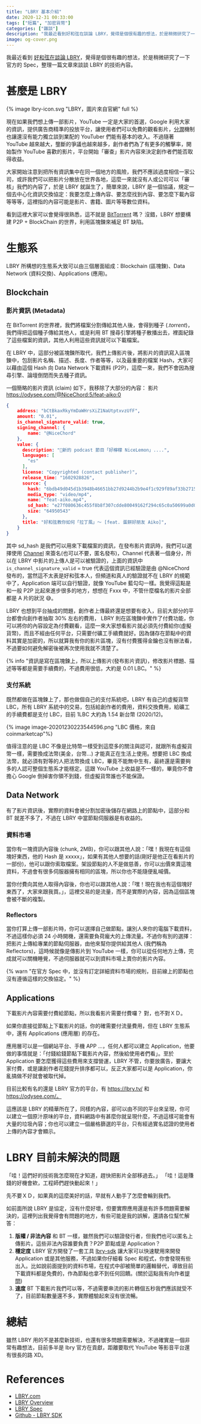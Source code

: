 ```yaml
---
title: "LBRY 基本介紹"
date: 2020-12-31 00:33:00
tags: ["短篇", "加密貨幣"]
categories: ["雜談"]
description: "我最近看到好和弦在談論 LBRY，覺得是個很有趣的想法，於是稍微研究了一下官方的 Spec，整理一篇文章來談談 LBRY 的技術內容。"
image: og-cover.png
---
```


我最近看到 [好和弦在談論 LBRY](https://youtu.be/62zoHP6p1Lc)，覺得是個很有趣的想法，於是稍微研究了一下官方的 Spec，整理一篇文章來談談 LBRY 的技術內容。

# 甚麼是 LBRY

{% image lbry-icon.svg "LBRY，圖片來自官網" full %}

現在如果我們想上傳一部影片，YouTube 一定是大家的首選，Google 利用大家的資訊，提供廣告商精準的投放平台，讓使用者們可以免費的觀看影片，[分潤](https://support.google.com/youtube/answer/72857?hl=zh-Hant)機制也讓還沒有能力獨立談到業配的 YouTuber 們能有基本的收入。不過隨著 YouTube 越來越大，壟斷的爭議也越來越多，創作者們為了有更多的觸擊率，開始製作 YouTube 喜歡的影片，平台開始「審查」影片內容來決定創作者們能否取得收益。

大家開始注意到把所有資訊集中在同一個地方的風險，我們不應該過度相信一家公司，或許我們可以把影片分散放在世界各地，這麼一來就沒有人或公司可以「審核」我們的內容了，於是 LBRY 就誕生了，簡單來說，LBRY 是一個協議，規定一個去中心化資訊交換協定：我要怎麼上傳內容、要怎麼找到內容、要怎麼下載內容等等等，這裡指的內容可能是影片、書籍、圖片等等數位資料。

看到這裡大家可以會覺得很熟悉，這不就是 [BitTorrent](https://en.wikipedia.org/wiki/BitTorrent) 嗎？
沒錯，LBRY 想要構建 P2P + BlockChain 的世界，利用區塊鍊來補足 BT 缺陷。

# 生態系

LBRY 所構想的生態系大致可以由三個層面組成：Blockchain (區塊鍊)、Data Network (資料交換)、Applications (應用)。

## Blockchain

### 影片資訊 (Metadata)

在 BitTorrent 的世界裡，我們將檔案分割傳給其他人後，會得到種子 (.*torrent*)，我們得把這個種子傳給其他人，或是利用 BT 搜尋引擎將種子散播出去，裡面紀錄了這些檔案的資訊，其他人利用這些資訊就可以下載檔案。

在 LBRY 中，這部分被區塊鍊所取代，我們上傳影片後，將影片的資訊寫入區塊鍊中，包刮影片名稱、描述、長度、作者等等，以及最重要的檔案 Hash，大家可以藉由這個 Hash 向 Data Network 下載資料 (P2P)，這麼一來，我們不會因為搜尋引擎、論壇倒閉而失去種子資訊。

一個簡略的影片資訊 (claim) 如下，我移除了大部分的內容：
影片 https://odysee.com/@NiceChord:5/feat-aiko:0

```json
{
	address: "bCtBkaxRkyYmDaWHrsXiZ1NaUtptxvzUfF",
    amount: "0.01",
    is_channel_signature_valid: true,
    signing_channel: {
        name: "@NiceChord"
    },
    value: {
      description: "🎉新的 podcast 節目「好檸檬 NiceLemon」....",
      languages: [
        "es"
      ],
      license: "Copyrighted (contact publisher)",
      release_time: "1602928826",
      source: {
        hash: "6bdb49d045d1b3948b46651bb27d9244b2b9e4f1c929f89af33b27158ad4d10b6d89306f74ff183cb4cffefc4386ae96",
        media_type: "video/mp4",
        name: "feat-aiko.mp4",
        sd_hash: "e27f080636c455f8b8f307cdde80049162f294c65c0a50699a0d08b2148aa1a9626f94a2b27b2aae7cd7856847a640eb",
        size: "64950543"
      },
      title: "好和弦教你如何「拉丁風」～ [feat. 蛋餅好朋友 Aiko]",
    }
}
```

其中 sd_hash 是我們可以用來下載檔案的資訊，在發布影片資訊時，我們可以選擇使用 [Channel](https://lbry.tech/spec#channels) 來簽名(也可以不要，匿名發布)，Channel 代表著一個身分，所以在 LBRY 中影片的上傳人是可以被驗證的，上面的資訊中 `is_channel_signature_valid` = true 代表這個資訊已經驗證是由 @NiceChord 發布的，當然這不太表是好和弦本人，但頻道和真人的驗證就不在 LBRY 的規範中了，Application 端可以自行驗證，就像 YouTube 藍勾勾一樣。我覺得這點是和一般 P2P 比起來進步很多的地方，想想在 Fxxx 中，不管什麼檔名的影片全部都是 A 片的狀況 😅。

LBRY 也想到平台抽成的問題，創作者上傳最終還是想要有收入，目前大部分的平台都會向創作者抽取 30% 左右的費用， LBRY 則在區塊鍊中實作了付費功能，你可以將你的內容設定為付費觀看，這麼一來大家想看影片就必須先付費給你(虛擬貨幣)，而且不經由任何平台，只需要付礦工手續費就好。因為儲存在節點中的資料其實是加密的，所以就算我有你的影片區塊，沒有付費獲得金鑰也沒有辦法看，不過要如何避免解密後被再次使用我就不清楚了。

{% info "資訊是寫在區塊鍊上，所以上傳影片(發布影片資訊)，修改影片標題、描述等等都是需要手續費的，不過費用很低，大約是 0.01 LBC。" %}

### 支付系統

既然都做在區塊鍊上了，那也做個自己的支付系統吧，LBRY 有自己的虛擬貨幣 LBC，所有 LBRY 系統中的交易，包括給創作者的費用，資料交換費用，給礦工的手續費都是支付 LBC，目前 1LBC 大約為 1.54 新台幣 (2020/12)。

{% image image-20201230223544596.png "LBC 價格，來自 coinmarketcap"%}

值得注意的是 LBC 不像是比特幣一樣受到這麼多的關注與認可，就跟所有虛擬貨幣一樣，需要換成法幣(美金，台幣...) 才能真正在生活上使用。想要把 LBC 換成法幣，就必須有對等的人把法幣換成 LBC，畢竟不能無中生有，最終還是需要夠多的人認可整個生態系才能穩定。這跟 YouTube 上收益是不一樣的，畢竟你不會擔心 Google 倒掉害你領不到錢，但虛擬貨幣誰也不能保證。

## Data Network

有了影片資訊後，實際的資料會被分割加密後儲存在網路上的節點中，這部分和 BT 就差不多了，不過在 LBRY 中當節點伺服器是有收益的。

### 資料市場

當你有一塊資訊內容後 (chunk, 2MB)，你可以跟其他人說：「嘿！我現在有這個塊好東西，他的 Hash 是 xxxxx」，如果有其他人想要的話(剛好是他正在看影片的一部份)，他可以跟你索取檔案。架設節點的人不是做慈善，你可以出價來賣這塊資料，不過會有很多伺服器擁有相同的區塊，所以你也不能隨便亂喊價。

當你付費向其他人取得內容後，你也可以跟其他人說：「嘿！現在我也有這個塊好東西了，大家來跟我買。」，這裡交易的是流量，而不是實際的內容，因為這個區塊會被不斷的複製。

### Reflectors 

當你打算上傳一部影片時，你可以選擇自己做節點，讓別人來你的電腦下載資料，不過這樣你必須 24 小時開機，還需要負荷龐大的上傳流量。不過你有別的選擇：把影片上傳給專業的節點伺服器，由他來幫你提供給其他人 (我們稱為 Reflectors)，這時候就像是傳影片到 YouTube 一樣，你可以從任何地方上傳，完成就可以關機睡覺，不過伺服器就可以到資料市場上賣你的影片內容。

{% warn "在官方 Spec 中，並沒有訂定詳細資料市場的規則，目前線上的節點也沒有遵循這樣的交換協定。" %}

## Applications

下載影片內容需要付費給節點，所以我看影片需要付費囉？
對，也不對ＸＤ。

如果你直接從節點上下載影片的話，你的確需要付流量費用，但在 LBRY 生態系中，還有 Applications (應用層) 的存在。

應用層可以是一個網站平台、手機 APP ...，任何人都可以建立 Application，他要做的事情就是：「付錢給錢節點下載影片內容，然後給使用者們看」。至於 Application 要怎麼獲得這些費用來支撐營運，LBRY 不管，你要放廣告，要讓大家付費，或是讓創作者花錢提升排序都可以，反正大家都可以是 Application，你亂搞做不好就會被取代掉。

目前比較有名的還是 LBRY 官方的平台，有 https://lbry.tv/ 和 https://odysee.com/。

這應該是 LBRY 的精華所在了，同樣的內容，卻可以由不同的平台來呈現，你可以建立一個原汁原味的平台，資料網路中有甚麼你就呈現什麼，不過這樣可能會有大量的垃圾內容；你也可以建立一個嚴格篩選的平台，只有經過實名認證的使用者上傳的內容才會顯示。



# LBRY 目前未解決的問題

「哇！這們好的技術我怎麼現在才知道，趕快把影片全部移過去。」
「哇！這是賺錢的好機會欸，工程師們趕快動起來！」

先不要ＸＤ，如果真的這麼美好的話，早就有人動手了怎麼會輪到我們。

如前面所說 LBRY 是協定，沒有什麼好壞，但要實際應用還是有許多問題需要解決的，這裡列出我覺得會有問題的地方，有些可能是我的誤解，還請各位幫忙解答：

1. **版權 / 非法內容**
   和 BT 一樣，雖然我們可以驗證發行者，但我們也可以匿名上傳影片。這些非法內容誰要負責？P2P 節點或是 Application？
2. **穩定度**
   LBRY 官方開發了一套工具 [lbry-sdk](https://github.com/lbryio/lbry-sdk) 讓大家可以快速駛用來開發 Application 或是其他服務，不過如果你仔細看 Spec 和程式，你會發現有些出入。比如說前面提到的資料市場，在程式中卻被簡單的邏輯替代，導致目前下載資料都是免費的，作為節點也拿不到任何回饋。(關於這點我有向作者[提問](https://github.com/lbryio/lbry-sdk/issues/3122))
3. **速度**
   BT 下載影片我們可以等，不過需要串流的影片轉個五秒我們應該就受不了，目前節點數量還不多，實際體驗起來沒有很流暢。

# 總結

雖然 LBRY 用的不是甚麼新技術，也還有很多問題需要解決，不過確實是一個非常有趣想法，目前多半是 lbry 官方在貢獻，距離要取代 YouTube 等影音平台還有很長的路 XD。

# References

- [LBRY.com](https://lbry.com/)
- [LBRY Overview](https://lbry.tech/overview)
- [LBRY Spec](https://lbry.tech/spec)
- [Github - LBRY SDK](https://github.com/lbryio/lbry-sdk)
